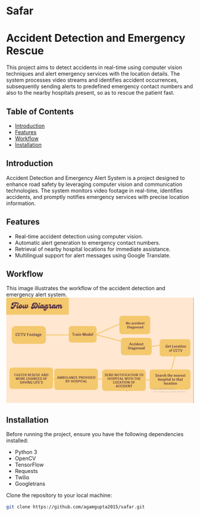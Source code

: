 # Safar
# Accident Detection and Emergency Rescue

This project aims to detect accidents in real-time using computer vision techniques and alert emergency services with the location details. The system processes video streams and identifies accident occurrences, subsequently sending alerts to predefined emergency contact numbers and also to the nearby hospitals present, so as to rescue the patient fast.

## Table of Contents

- [Introduction](#introduction)
- [Features](#features)
- [Workflow](#workflow)
- [Installation](#installation)

## Introduction

Accident Detection and Emergency Alert System is a project designed to enhance road safety by leveraging computer vision and communication technologies. The system monitors video footage in real-time, identifies accidents, and promptly notifies emergency services with precise location information.

## Features

- Real-time accident detection using computer vision.
- Automatic alert generation to emergency contact numbers.
- Retrieval of nearby hospital locations for immediate assistance.
- Multilingual support for alert messages using Google Translate.

## Workflow

This image illustrates the workflow of the accident detection and emergency alert system.
![Workflow](workflow.png)

## Installation

Before running the project, ensure you have the following dependencies installed:

- Python 3
- OpenCV
- TensorFlow
- Requests
- Twilio
- Googletrans

Clone the repository to your local machine:

```bash
git clone https://github.com/agamgupta2015/safar.git
